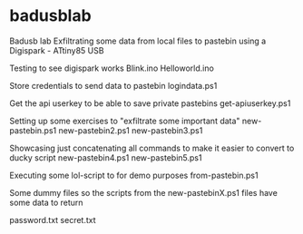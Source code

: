 # badusblab
Badusb lab
Exfiltrating some data from local files to pastebin using a Digispark - ATtiny85 USB

Testing to see digispark works
Blink.ino
Helloworld.ino

Store credentials to send data to pastebin
logindata.ps1

Get the api userkey to be able to save private pastebins
get-apiuserkey.ps1

Setting up some exercises to "exfiltrate some important data"
new-pastebin.ps1
new-pastebin2.ps1
new-pastebin3.ps1

Showcasing just concatenating all commands to make it easier to convert to ducky script
new-pastebin4.ps1
new-pastebin5.ps1

Executing some lol-script to for demo purposes
from-pastebin.ps1

Some dummy files so the scripts from the new-pastebinX.ps1 files have some data to return

password.txt
secret.txt
